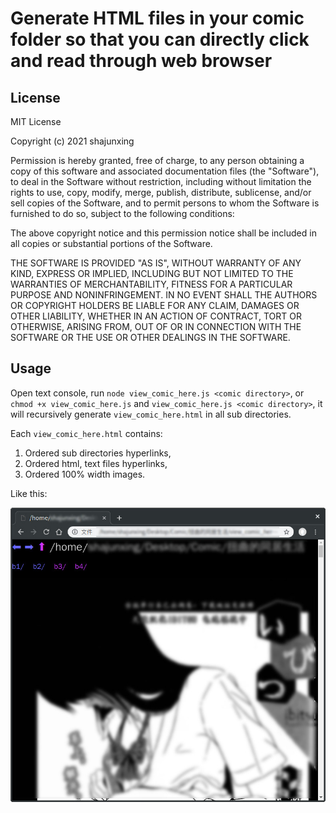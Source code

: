 # Generate HTML files in your comic folder so that you can directly click and read through web browser

## License

MIT License

Copyright (c) 2021 shajunxing

Permission is hereby granted, free of charge, to any person obtaining a copy
of this software and associated documentation files (the "Software"), to deal
in the Software without restriction, including without limitation the rights
to use, copy, modify, merge, publish, distribute, sublicense, and/or sell
copies of the Software, and to permit persons to whom the Software is
furnished to do so, subject to the following conditions:

The above copyright notice and this permission notice shall be included in all
copies or substantial portions of the Software.

THE SOFTWARE IS PROVIDED "AS IS", WITHOUT WARRANTY OF ANY KIND, EXPRESS OR
IMPLIED, INCLUDING BUT NOT LIMITED TO THE WARRANTIES OF MERCHANTABILITY,
FITNESS FOR A PARTICULAR PURPOSE AND NONINFRINGEMENT. IN NO EVENT SHALL THE
AUTHORS OR COPYRIGHT HOLDERS BE LIABLE FOR ANY CLAIM, DAMAGES OR OTHER
LIABILITY, WHETHER IN AN ACTION OF CONTRACT, TORT OR OTHERWISE, ARISING FROM,
OUT OF OR IN CONNECTION WITH THE SOFTWARE OR THE USE OR OTHER DEALINGS IN THE
SOFTWARE.

## Usage

Open text console, run `node view_comic_here.js <comic directory>`, or `chmod +x view_comic_here.js` and `view_comic_here.js <comic directory>`, it will recursively generate `view_comic_here.html` in all sub directories.

Each `view_comic_here.html` contains:

1. Ordered sub directories hyperlinks,
2. Ordered html, text files hyperlinks,
3. Ordered 100% width images.

Like this:

![](screenshot.jpg)